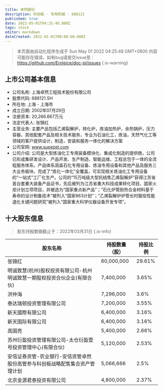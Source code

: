 ```yaml
---
title: 卓然股份
description: 科创板 - 专用机械 - 688121
published: true
date: 2022-05-01T04:25:48.000Z
tags: stock
editor: markdown
dateCreated: 2022-01-01T00:00:00.000Z
---
```


> 本页面由自动化程序生成于 Sun May 01 2022 04:25:48 GMT+0800
> 内容可能存在错误，如有bug请提交issue至：https://github.com/Eroleice/doc-pi/issues
{.is-warning}

## 上市公司基本信息
- 公司名称: 上海卓然工程技术股份有限公司
- 股票代码: 688121.SH
- 所在地: 上海 - 上海市
- 成立日期: 2002年07月29日
- 注册资本: 20,266.667万元
- 法定代表人: 张锦红
- 主营业务: 主要产品包括乙烯裂解炉，转化炉，炼油加热炉，余热锅炉，压力容器，其他配套产品及相关技术服务，专业为石油化工，炼油，天然气化工等领域的客户提供设计，制造，安装和服务一体化的解决方案
- 公司官网: www.supezet.com
- 公司介绍: 公司是大型炼油化工专用装备模块化、集成化制造的提供商，公司已形成集研发设计、产品开发、生产制造、智能运维、工程总包于一体的全流程服务体系，产品体系涵盖石化专用设备、炼油专用设备和其他产品及服务三大业务板块，完成了“炼化一体化”全覆盖，可实现相关炼油化工专用设备的“一站式”工厂化生产。公司的“15万吨级大型抗结焦乙烯裂解炉”获得江苏省首台套重大装备产品证书，先后被列为江苏省重大科技成果转化项目、国家火炬计划立项项目，并被选为“国家重点新产品”；“石化炉管耐热合金材料基于寿命的设计制备技术”被列入“国家863计划”；“乙烯裂解炉炉管长时服役性能退化关键问题研究”被列入“国家重大科学仪器设备开发专项”。


## 十大股东信息
> 股东持股数据截止于：2022年03月31日
{.is-info}

| 股东名称 | 持股数量（股） | 持股比例 |
| --- | --- | --- |
| 张锦红 | 60,000,000 | 29.61% |
| 明诚致慧(杭州)股权投资有限公司-杭州明诚致慧一期股权投资合伙企业(有限合伙) | 7,400,000 | 3.65% |
| 洪仲海 | 7,296,000 | 3.6% |
| 泰达瑞顿投资管理有限公司 | 7,200,000 | 3.55% |
| 新天國際有限公司 | 6,400,000 | 3.16% |
| 新天国际有限公司 | 6,400,000 | 3.16% |
| 高国亮 | 5,400,000 | 2.66% |
| 苏州衍盈投资管理有限公司-太仓衍盈壹号投资管理中心(有限合伙) | 5,120,000 | 2.53% |
| 安信证券资管-农业银行-安信资管卓然股份高管参与科创板战略配售集合资产管理计划 | 5,066,666 | 2.5% |
| 北京金源君泰投资有限公司 | 4,800,000 | 2.37% |




